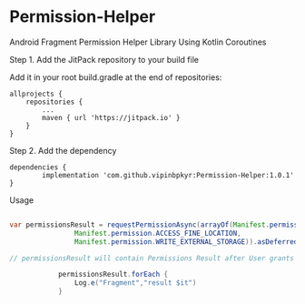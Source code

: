 # Permission-Helper
Android Fragment Permission Helper Library Using Kotlin Coroutines

Step 1. Add the JitPack repository to your build file

Add it in your root build.gradle at the end of repositories:

	allprojects {
		repositories {
			...
			maven { url 'https://jitpack.io' }
		}
	}
Step 2. Add the dependency

	dependencies {
	        implementation 'com.github.vipinbpkyr:Permission-Helper:1.0.1'
	}

Usage
 
```Java

var permissionsResult = requestPermissionAsync(arrayOf(Manifest.permission.READ_CONTACTS,
                Manifest.permission.ACCESS_FINE_LOCATION,
                Manifest.permission.WRITE_EXTERNAL_STORAGE)).asDeferred().await()

// permissionsResult will contain Permissions Result after User grants the permissions

            permissionsResult.forEach {
                Log.e("Fragment","result $it")
            }
